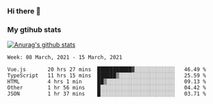 ### Hi there 👋

### My gtihub stats

[![Anurag's github stats](https://github-readme-stats.vercel.app/api?username=gaozhidong)](https://github.com/gaozhidong/github-readme-stats)

<!--START_SECTION:waka-->
```text
Week: 08 March, 2021 - 15 March, 2021

Vue.js       20 hrs 27 mins  ███████████▓░░░░░░░░░░░░░   46.49 % 
TypeScript   11 hrs 15 mins  ██████▒░░░░░░░░░░░░░░░░░░   25.59 % 
HTML         4 hrs 1 min     ██▒░░░░░░░░░░░░░░░░░░░░░░   09.13 % 
Other        1 hr 56 mins    █░░░░░░░░░░░░░░░░░░░░░░░░   04.42 % 
JSON         1 hr 37 mins    █░░░░░░░░░░░░░░░░░░░░░░░░   03.71 % 
```
<!--END_SECTION:waka-->